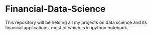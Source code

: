# Financial-Data-Science
This repository will be helding all my projects on data science and its financial applications, most of which is in ipython notebook.
